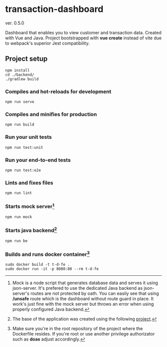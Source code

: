 # transaction-dashboard
ver. 0.5.0

Dashboard that enables you to view customer and transaction data.
Created with Vue and Java.
Project bootstrapped with **vue create** instead of vite due to webpack's superior Jest compatibility.

## Project setup
```
npm install
cd ./backend/
./gradlew build
```

### Compiles and hot-reloads for development
```
npm run serve
```

### Compiles and minifies for production
```
npm run build
```

### Run your unit tests
```
npm run test:unit
```

### Run your end-to-end tests
```
npm run test:e2e
```

### Lints and fixes files
```
npm run lint
```

### Starts mock server[^1]
```
npm run mock
```

### Starts java backend[^2]
```
npm run be
```

### Builds and runs docker container[^3]
```
sudo docker build -t t-d-fe .
sudo docker run -it -p 8080:80 --rm t-d-fe
```

[^1]: Mock is a node script that generates database data and serves it using json-server.
  It's prefered to use the dedicated Java backend as json-server's routes are not protected by oath.
  You can easily see that using **/unsafe** route which is the dashboard without route guard in place. It work's just fine with the mock server but throws an error when using properly configured Java backend.
[^2]: The base of the application was created using the following [project](https://github.com/auth0-developer-hub/api_spring_java_hello-world/).
[^3]: Make sure you're in the root repository of the project where the Dockerfile resides. 
  If you're root or use another privilege authorizator such as **doas** adjust accordingly.
